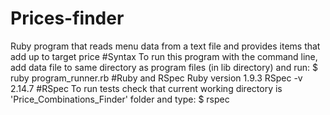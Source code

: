 # Prices-finder
Ruby program that reads menu data from a text file and provides items that add up to target price
#Syntax 
To run this program with the command line, add data file to same directory as program files (in lib directory) and run:
$ ruby program_runner.rb <nameofdatafile>
#Ruby and RSpec 
Ruby version 1.9.3
RSpec -v 2.14.7
#RSpec
To run tests check that current working directory is 'Price_Combinations_Finder' folder and type:
$ rspec 
